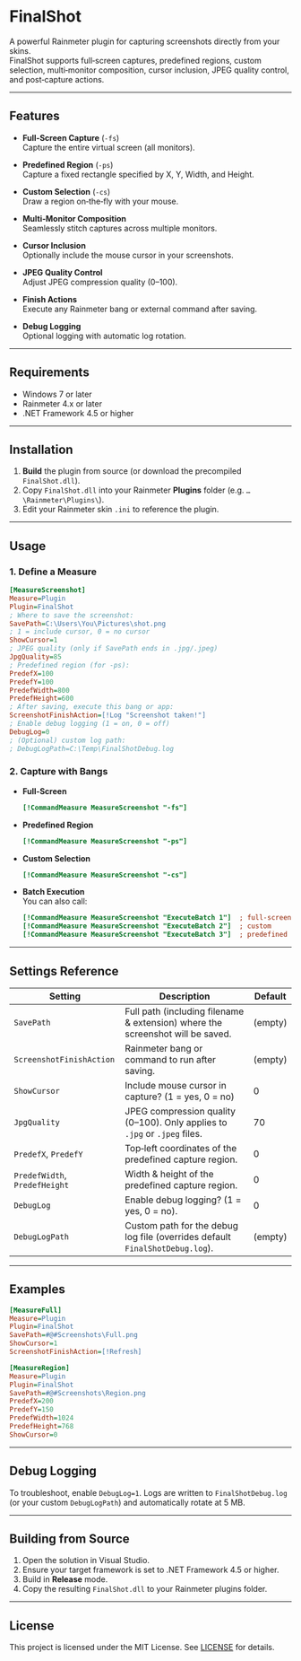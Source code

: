 # FinalShot

A powerful Rainmeter plugin for capturing screenshots directly from your skins.  
FinalShot supports full‑screen captures, predefined regions, custom selection, multi‑monitor composition, cursor inclusion, JPEG quality control, and post‑capture actions.

---

## Features

- **Full‑Screen Capture** (`-fs`)  
  Capture the entire virtual screen (all monitors).

- **Predefined Region** (`-ps`)  
  Capture a fixed rectangle specified by X, Y, Width, and Height.

- **Custom Selection** (`-cs`)  
  Draw a region on‑the‑fly with your mouse.

- **Multi‑Monitor Composition**  
  Seamlessly stitch captures across multiple monitors.

- **Cursor Inclusion**  
  Optionally include the mouse cursor in your screenshots.

- **JPEG Quality Control**  
  Adjust JPEG compression quality (0–100).

- **Finish Actions**  
  Execute any Rainmeter bang or external command after saving.

- **Debug Logging**  
  Optional logging with automatic log rotation.

---

## Requirements

- Windows 7 or later  
- Rainmeter 4.x or later  
- .NET Framework 4.5 or higher  

---

## Installation

1. **Build** the plugin from source (or download the precompiled `FinalShot.dll`).  
2. Copy `FinalShot.dll` into your Rainmeter **Plugins** folder (e.g. `…\Rainmeter\Plugins\`).  
3. Edit your Rainmeter skin `.ini` to reference the plugin.

---

## Usage

### 1. Define a Measure

```ini
[MeasureScreenshot]
Measure=Plugin
Plugin=FinalShot
; Where to save the screenshot:
SavePath=C:\Users\You\Pictures\shot.png
; 1 = include cursor, 0 = no cursor
ShowCursor=1
; JPEG quality (only if SavePath ends in .jpg/.jpeg)
JpgQuality=85
; Predefined region (for -ps):
PredefX=100
PredefY=100
PredefWidth=800
PredefHeight=600
; After saving, execute this bang or app:
ScreenshotFinishAction=[!Log "Screenshot taken!"]
; Enable debug logging (1 = on, 0 = off)
DebugLog=0
; (Optional) custom log path:
; DebugLogPath=C:\Temp\FinalShotDebug.log
```

### 2. Capture with Bangs

- **Full‑Screen**  
  ```ini
  [!CommandMeasure MeasureScreenshot "-fs"]
  ```

- **Predefined Region**  
  ```ini
  [!CommandMeasure MeasureScreenshot "-ps"]
  ```

- **Custom Selection**  
  ```ini
  [!CommandMeasure MeasureScreenshot "-cs"]
  ```

- **Batch Execution**  
  You can also call:
  ```ini
  [!CommandMeasure MeasureScreenshot "ExecuteBatch 1"]  ; full-screen
  [!CommandMeasure MeasureScreenshot "ExecuteBatch 2"]  ; custom
  [!CommandMeasure MeasureScreenshot "ExecuteBatch 3"]  ; predefined
  ```

---

## Settings Reference

| Setting                 | Description                                                                                     | Default     |
|-------------------------|-------------------------------------------------------------------------------------------------|-------------|
| `SavePath`              | Full path (including filename & extension) where the screenshot will be saved.                   | (empty)     |
| `ScreenshotFinishAction`| Rainmeter bang or command to run after saving.                                                   | (empty)     |
| `ShowCursor`            | Include mouse cursor in capture? (1 = yes, 0 = no)                                               | 0           |
| `JpgQuality`            | JPEG compression quality (0–100). Only applies to `.jpg` or `.jpeg` files.                        | 70          |
| `PredefX`, `PredefY`    | Top‑left coordinates of the predefined capture region.                                           | 0           |
| `PredefWidth`, `PredefHeight` | Width & height of the predefined capture region.                                            | 0           |
| `DebugLog`              | Enable debug logging? (1 = yes, 0 = no).                                                         | 0           |
| `DebugLogPath`          | Custom path for the debug log file (overrides default `FinalShotDebug.log`).                    | (empty)     |

---

## Examples

```ini
[MeasureFull]
Measure=Plugin
Plugin=FinalShot
SavePath=#@#Screenshots\Full.png
ShowCursor=1
ScreenshotFinishAction=[!Refresh]
```

```ini
[MeasureRegion]
Measure=Plugin
Plugin=FinalShot
SavePath=#@#Screenshots\Region.png
PredefX=200
PredefY=150
PredefWidth=1024
PredefHeight=768
ShowCursor=0
```

---

## Debug Logging

To troubleshoot, enable `DebugLog=1`. Logs are written to `FinalShotDebug.log` (or your custom `DebugLogPath`) and automatically rotate at 5 MB.

---

## Building from Source

1. Open the solution in Visual Studio.  
2. Ensure your target framework is set to .NET Framework 4.5 or higher.  
3. Build in **Release** mode.  
4. Copy the resulting `FinalShot.dll` to your Rainmeter plugins folder.

---

## License

This project is licensed under the MIT License. See [LICENSE](LICENSE) for details.  
